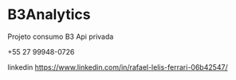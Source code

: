 # B3Analytics
Projeto consumo B3 Api privada

+55 27 99948-0726

linkedin
https://www.linkedin.com/in/rafael-lelis-ferrari-06b42547/
